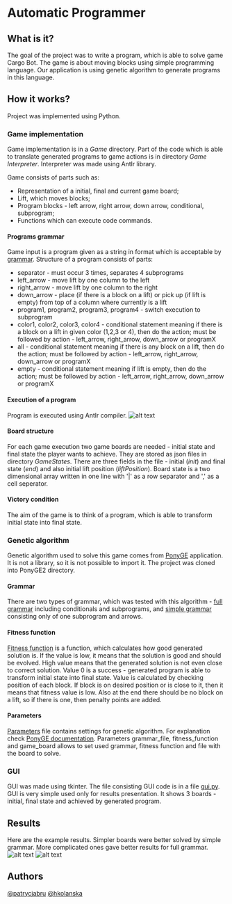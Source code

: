 # Automatic Programmer
## What is it? 
The goal of the project was to write a program, which is able to solve game Cargo Bot. The game is about moving blocks using simple programming language. Our application is using genetic algorithm to generate programs in this language. 
## How it works?
Project was implemented using Python. 
### Game implementation
Game implementation is in a *Game* directory. Part of the code which is able to translate generated programs to game actions is in directory *Game Interpreter*. Interpreter was made using Antlr library. 

Game consists of parts such as:
- Representation of a initial, final and current game board;
- Lift, which moves blocks;
- Program blocks - left arrow, right arrow, down arrow, conditional, subprogram;
- Functions which can execute code commands. 

#### Programs grammar
Game input is a program given as a string in format which is acceptable by [grammar](https://github.com/patrycjabru/AutomaticProgrammer/blob/master/GameInterpreter/cargobot.g4). Structure of a program consists of parts:
- separator - must occur 3 times, separates 4 subprograms
- left_arrow - move lift by one column to the left
- right_arrow - move lift by one column to the right
- down_arrow - place (if there is a block on a lift) or pick up (if lift is empty) from top of a column where currently is a lift
- program1, program2, program3, program4 - switch execution to subprogram
- color1, color2, color3, color4 - conditional statement meaning if there is a block on a lift in given color (1,2,3 or 4), then do the action; must be followed by action - left_arrow, right_arrow, down_arrow or programX
- all - conditional statement meaning if there is any block on a lift, then do the action; must be followed by action - left_arrow, right_arrow, down_arrow or programX
- empty - conditional statement meaning if lift is empty, then do the action; must be followed by action - left_arrow, right_arrow, down_arrow or programX

#### Execution of a program
Program is executed using Antlr compiler. 
![alt text](https://github.com/patrycjabru/AutomaticProgrammer/blob/master/ReadmeImages/Execution.PNG "Game compilation")

#### Board structure
For each game execution two game boards are needed - initial state and final state the player wants to achieve. They are stored as json files in directory *GameStates*. There are three fields in the file - initial (*init*) and final state (*end*) and also initial lift position (*liftPosition*). Board state is a two dimensional array written in one line with '|' as a row separator and ',' as a cell seperator.

#### Victory condition
The aim of the game is to think of a program, which is able to transform initial state into final state. 

### Genetic algorithm
Genetic algorithm used to solve this game comes from [PonyGE](https://github.com/PonyGE/PonyGE2) application. It is not a library, so it is not possible to import it. The project was cloned into PonyGE2 directory. 

#### Grammar
There are two types of grammar, which was tested with this algorithm - [full grammar](https://github.com/patrycjabru/AutomaticProgrammer/blob/master/PonyGE2/grammars/cargobot_full.bnf) including conditionals and subprograms, and [simple grammar](https://github.com/patrycjabru/AutomaticProgrammer/blob/master/PonyGE2/grammars/cargobot_simple.bnf) consisting only of one subprogram and arrows. 

#### Fitness function
[Fitness function](https://github.com/patrycjabru/AutomaticProgrammer/blob/master/PonyGE2/src/fitness/cargobot_fitness.py) is a function, which calculates how good generated solution is. If the value is low, it means that the solution is good and should be evolved. High value means that the generated solution is not even close to correct solution. Value 0 is a success - generated program is able to transform initial state into final state. Value is calculated by checking position of each block. If block is on desired position or is close to it, then it means that fitness value is low. Also at the end there should be no block on a lift, so if there is one, then penalty points are added. 

#### Parameters
[Parameters](https://github.com/patrycjabru/AutomaticProgrammer/blob/master/PonyGE2/parameters/cargobot.txt) file contains settings for genetic algorithm. For explanation check [PonyGE documentation](https://github.com/PonyGE/PonyGE2/wiki/Evolutionary-Parameters). Parameters grammar_file, fitness_function and game_board allows to set used grammar, fitness function and file with the board to solve.

### GUI
GUI was made using tkinter. The file consisting GUI code is in a file [gui.py](https://github.com/patrycjabru/AutomaticProgrammer/blob/master/PonyGE2/src/gui.py). GUI is very simple used only for results presentation. It shows 3 boards - initial, final state and achieved by generated program.

## Results
Here are the example results. Simpler boards were better solved by simple grammar. More complicated ones gave better results for full grammar.  
![alt text](https://github.com/patrycjabru/AutomaticProgrammer/raw/master/ReadmeImages/Results1.png "Results 1")
![alt text](https://github.com/patrycjabru/AutomaticProgrammer/raw/master/ReadmeImages/Results2.png "Results 2")

## Authors
[@patrycjabru](https://github.com/patrycjabru)
[@hkolanska](https://github.com/hkolanska)
